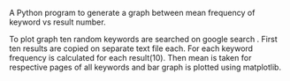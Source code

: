 A Python program to generate a graph between mean frequency of keyword vs result number.

To plot graph ten random keywords are searched on google search . First ten results are copied on separate text file each.
For each keyword frequency is calculated for each result(10).
Then mean is taken for respective pages of all keywords and bar graph is plotted using matplotlib.
